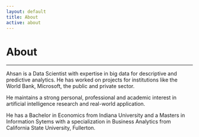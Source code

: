 ```yaml
---
layout: default
title: About
active: about
---
```


<p><h1>About</h1></p>

___

Ahsan is a Data Scientist with expertise in big data for descriptive and predictive analytics. He has worked on projects for institutions like the World Bank, Microsoft, the public and private sector. 

He maintains a strong personal, professional and academic interest in artificial intelligence research and real-world application.

He has a Bachelor in Economics from Indiana University and a Masters in Information Sytems with a specialization in Business Analytics from California State University, Fullerton. 

 
